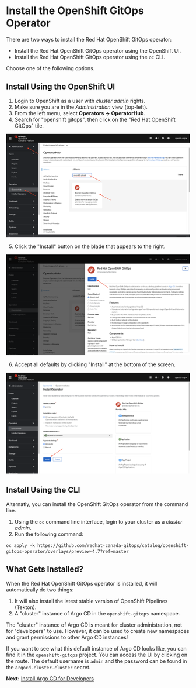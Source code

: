 # Install the OpenShift GitOps Operator

There are two ways to install the Red Hat OpenShift GitOps operator:
* Install the Red Hat OpenShift GitOps operator using the OpenShift UI.
* Install the Red Hat OpenShift GitOps operator using the `oc` CLI.

Choose one of the following options.

## Install Using the OpenShift UI

1. Login to OpenShift as a user with *cluster admin* rights.
2. Make sure you are in the *Administration* view (top-left).
3. From the left menu, select **Operators -> OperatorHub**.
4. Search for "openshift gitops", then click on the "Red Hat OpenShift GitOps" tile.

![OperatorHub Search](images/operator-hub-search.png)

5. Click the "Install" button on the blade that appears to the right.

![Operator Install](images/openshift-gitops-install1.png)

6. Accept all defaults by clicking "Install" at the bottom of the screen.

![Operator Install](images/openshift-gitops-install2.png)


## Install Using the CLI

Alternatly, you can install the OpenShift GitOps operator from the command line.

1. Using the `oc` command line interface, login to your cluster as a *cluster admin*.
2. Run the following command:

```
oc apply -k https://github.com/redhat-canada-gitops/catalog/openshift-gitops-operator/overlays/preview-4.7?ref=master
```

## What Gets Installed?

When the Red Hat OpenShift GitOps operator is installed, it will automatically do two things:

1. It will also install the latest stable version of OpenShift Pipelines (Tekton).
2. A "cluster" instance of Argo CD in the `openshift-gitops` namespace.

The "cluster" instance of Argo CD is meant for cluster administration, not for "developers" to use.  However, it can be used to create new namespaces and grant permissions to other Argo CD instances!

If you want to see what this default instance of Argo CD looks like, you can find it in the `openshift-gitops` project.  You can access the UI by clicking on the route.  The default username is `admin` and the password can be found in the `argocd-cluster-cluster` secret.

**Next:** [Install Argo CD for Developers](02-install-argocd-46.md)